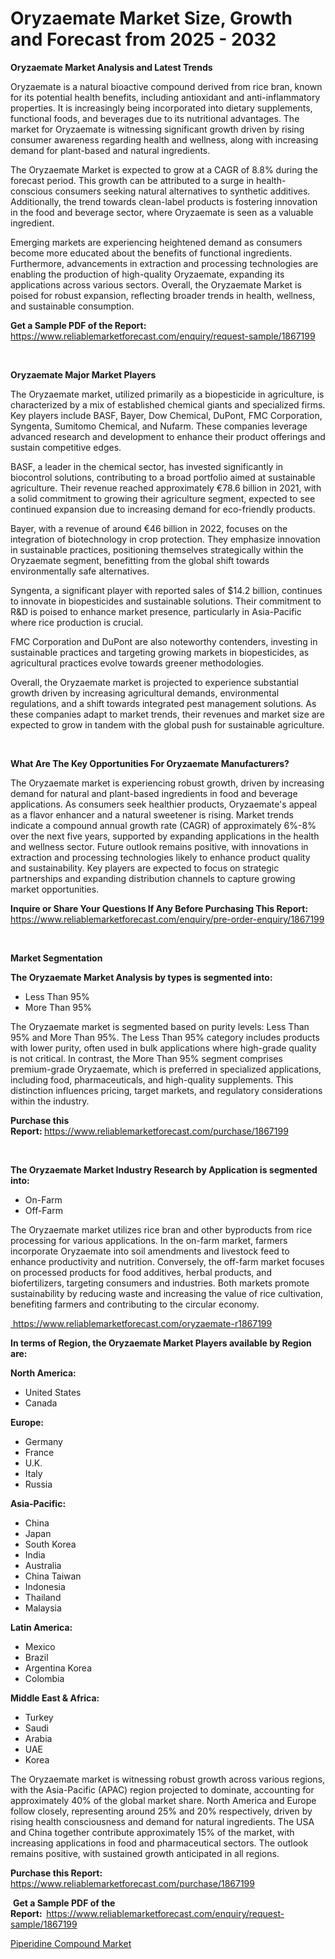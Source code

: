 <p><h1>Oryzaemate Market Size, Growth and Forecast from 2025 - 2032</h1></p><p><strong>Oryzaemate Market Analysis and Latest Trends</strong></p>
<p><p>Oryzaemate is a natural bioactive compound derived from rice bran, known for its potential health benefits, including antioxidant and anti-inflammatory properties. It is increasingly being incorporated into dietary supplements, functional foods, and beverages due to its nutritional advantages. The market for Oryzaemate is witnessing significant growth driven by rising consumer awareness regarding health and wellness, along with increasing demand for plant-based and natural ingredients.</p><p>The Oryzaemate Market is expected to grow at a CAGR of 8.8% during the forecast period. This growth can be attributed to a surge in health-conscious consumers seeking natural alternatives to synthetic additives. Additionally, the trend towards clean-label products is fostering innovation in the food and beverage sector, where Oryzaemate is seen as a valuable ingredient. </p><p>Emerging markets are experiencing heightened demand as consumers become more educated about the benefits of functional ingredients. Furthermore, advancements in extraction and processing technologies are enabling the production of high-quality Oryzaemate, expanding its applications across various sectors. Overall, the Oryzaemate Market is poised for robust expansion, reflecting broader trends in health, wellness, and sustainable consumption.</p></p>
<p><strong>Get a Sample PDF of the Report:&nbsp;</strong> <a href="https://www.reliablemarketforecast.com/enquiry/request-sample/1867199?utm_campaign=1080&utm_medium=2&utm_source=Github&utm_content=ia&utm_term=04022025&utm_id=oryzaemate">https://www.reliablemarketforecast.com/enquiry/request-sample/1867199</a></p>
<p>&nbsp;</p>
<p><strong>Oryzaemate Major Market Players</strong></p>
<p><p>The Oryzaemate market, utilized primarily as a biopesticide in agriculture, is characterized by a mix of established chemical giants and specialized firms. Key players include BASF, Bayer, Dow Chemical, DuPont, FMC Corporation, Syngenta, Sumitomo Chemical, and Nufarm. These companies leverage advanced research and development to enhance their product offerings and sustain competitive edges.</p><p>BASF, a leader in the chemical sector, has invested significantly in biocontrol solutions, contributing to a broad portfolio aimed at sustainable agriculture. Their revenue reached approximately €78.6 billion in 2021, with a solid commitment to growing their agriculture segment, expected to see continued expansion due to increasing demand for eco-friendly products.</p><p>Bayer, with a revenue of around €46 billion in 2022, focuses on the integration of biotechnology in crop protection. They emphasize innovation in sustainable practices, positioning themselves strategically within the Oryzaemate segment, benefitting from the global shift towards environmentally safe alternatives.</p><p>Syngenta, a significant player with reported sales of $14.2 billion, continues to innovate in biopesticides and sustainable solutions. Their commitment to R&D is poised to enhance market presence, particularly in Asia-Pacific where rice production is crucial.</p><p>FMC Corporation and DuPont are also noteworthy contenders, investing in sustainable practices and targeting growing markets in biopesticides, as agricultural practices evolve towards greener methodologies.</p><p>Overall, the Oryzaemate market is projected to experience substantial growth driven by increasing agricultural demands, environmental regulations, and a shift towards integrated pest management solutions. As these companies adapt to market trends, their revenues and market size are expected to grow in tandem with the global push for sustainable agriculture.</p></p>
<p>&nbsp;</p>
<p><strong>What Are The Key Opportunities For Oryzaemate Manufacturers?</strong></p>
<p><p>The Oryzaemate market is experiencing robust growth, driven by increasing demand for natural and plant-based ingredients in food and beverage applications. As consumers seek healthier products, Oryzaemate's appeal as a flavor enhancer and a natural sweetener is rising. Market trends indicate a compound annual growth rate (CAGR) of approximately 6%-8% over the next five years, supported by expanding applications in the health and wellness sector. Future outlook remains positive, with innovations in extraction and processing technologies likely to enhance product quality and sustainability. Key players are expected to focus on strategic partnerships and expanding distribution channels to capture growing market opportunities.</p></p>
<p><strong>Inquire or Share Your Questions If Any Before Purchasing This Report:</strong> <a href="https://www.reliablemarketforecast.com/enquiry/pre-order-enquiry/1867199?utm_campaign=1080&utm_medium=2&utm_source=Github&utm_content=ia&utm_term=04022025&utm_id=oryzaemate">https://www.reliablemarketforecast.com/enquiry/pre-order-enquiry/1867199</a></p>
<p>&nbsp;</p>
<p><strong>Market Segmentation</strong></p>
<p><strong>The Oryzaemate Market Analysis by types is segmented into:</strong></p>
<p><ul><li>Less Than 95%</li><li>More Than 95%</li></ul></p>
<p><p>The Oryzaemate market is segmented based on purity levels: Less Than 95% and More Than 95%. The Less Than 95% category includes products with lower purity, often used in bulk applications where high-grade quality is not critical. In contrast, the More Than 95% segment comprises premium-grade Oryzaemate, which is preferred in specialized applications, including food, pharmaceuticals, and high-quality supplements. This distinction influences pricing, target markets, and regulatory considerations within the industry.</p></p>
<p><strong>Purchase this Report:&nbsp;</strong><a href="https://www.reliablemarketforecast.com/purchase/1867199?utm_campaign=1080&utm_medium=2&utm_source=Github&utm_content=ia&utm_term=04022025&utm_id=oryzaemate">https://www.reliablemarketforecast.com/purchase/1867199</a></p>
<p>&nbsp;</p>
<p><strong>The Oryzaemate Market Industry Research by Application is segmented into:</strong></p>
<p><ul><li>On-Farm</li><li>Off-Farm</li></ul></p>
<p><p>The Oryzaemate market utilizes rice bran and other byproducts from rice processing for various applications. In the on-farm market, farmers incorporate Oryzaemate into soil amendments and livestock feed to enhance productivity and nutrition. Conversely, the off-farm market focuses on processed products for food additives, herbal products, and biofertilizers, targeting consumers and industries. Both markets promote sustainability by reducing waste and increasing the value of rice cultivation, benefiting farmers and contributing to the circular economy.</p></p>
<p><a href="https://www.reliablemarketforecast.com/oryzaemate-r1867199?utm_campaign=1080&utm_medium=2&utm_source=Github&utm_content=ia&utm_term=04022025&utm_id=oryzaemate">&nbsp;https://www.reliablemarketforecast.com/oryzaemate-r1867199</a></p>
<p><strong>In terms of Region, the Oryzaemate Market Players available by Region are:</strong></p>
<p>
    <p> <strong> North America: </strong>
        <ul>
            <li>United States</li>
            <li>Canada</li>
        </ul>
        </p> 
    <p> <strong> Europe: </strong>
        <ul>
            <li>Germany</li>
            <li>France</li>
            <li>U.K.</li>
            <li>Italy</li>
            <li>Russia</li>
        </ul>
        </p> 
    <p> <strong> Asia-Pacific: </strong>
        <ul>
            <li>China</li>
            <li>Japan</li>
            <li>South Korea</li>
            <li>India</li>
            <li>Australia</li>
            <li>China Taiwan</li>
            <li>Indonesia</li>
            <li>Thailand</li>
            <li>Malaysia</li>
        </ul>
        </p> 
    <p> <strong> Latin America: </strong>
        <ul>
            <li>Mexico</li>
            <li>Brazil</li>
            <li>Argentina Korea</li>
            <li>Colombia</li>
        </ul>
        </p> 
    <p> <strong> Middle East & Africa: </strong>
        <ul>
            <li>Turkey</li>
            <li>Saudi</li>
            <li>Arabia</li>
            <li>UAE</li>
            <li>Korea</li>
        </ul>
    </p>
    </p>
<p><p>The Oryzaemate market is witnessing robust growth across various regions, with the Asia-Pacific (APAC) region projected to dominate, accounting for approximately 40% of the global market share. North America and Europe follow closely, representing around 25% and 20% respectively, driven by rising health consciousness and demand for natural ingredients. The USA and China together contribute approximately 15% of the market, with increasing applications in food and pharmaceutical sectors. The outlook remains positive, with sustained growth anticipated in all regions.</p></p>
<p><strong>Purchase this Report: </strong><a href="https://www.reliablemarketforecast.com/purchase/1867199?utm_campaign=1080&utm_medium=2&utm_source=Github&utm_content=ia&utm_term=04022025&utm_id=oryzaemate">https://www.reliablemarketforecast.com/purchase/1867199</a></p>
<p>&nbsp;<strong>Get a Sample PDF of the Report:&nbsp;&nbsp;</strong><a href="https://www.reliablemarketforecast.com/enquiry/request-sample/1867199?utm_campaign=1080&utm_medium=2&utm_source=Github&utm_content=ia&utm_term=04022025&utm_id=oryzaemate">https://www.reliablemarketforecast.com/enquiry/request-sample/1867199</a></p>
<p><strong></strong></p>
<p><p><a href="https://github.com/gdfhhhj/Market-Research-Report-List-7/blob/main/piperidine-compound-market.md?utm_campaign=1080&utm_medium=2&utm_source=Github&utm_content=ia&utm_term=04022025&utm_id=oryzaemate">Piperidine Compound Market</a></p></p>
